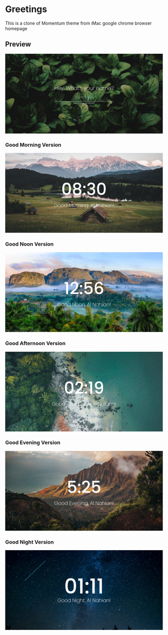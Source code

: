 # Greetings
This is a clone of Momentum theme from iMac google chrome browser homepage

## Preview
<img src="https://raw.githubusercontent.com/alnahian2003/greet/master/preview.jpg"/>

### Good Morning Version
<img src="https://raw.githubusercontent.com/alnahian2003/greet/master/gm-preview.jpg"/>

### Good Noon Version
<img src="https://raw.githubusercontent.com/alnahian2003/greet/master/gb-preview.jpg"/>

### Good Afternoon Version
<img src="https://raw.githubusercontent.com/alnahian2003/greet/master/af-preview.jpg"/>

### Good Evening Version
<img src="https://raw.githubusercontent.com/alnahian2003/greet/master/ev-preview.jpg"/>

### Good Night Version
<img src="https://raw.githubusercontent.com/alnahian2003/greet/master/gn-preview.jpg"/>

